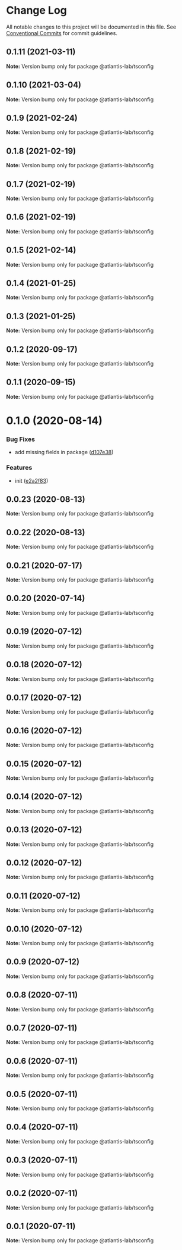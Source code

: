 # Change Log

All notable changes to this project will be documented in this file.
See [Conventional Commits](https://conventionalcommits.org) for commit guidelines.

## 0.1.11 (2021-03-11)

**Note:** Version bump only for package @atlantis-lab/tsconfig





## 0.1.10 (2021-03-04)

**Note:** Version bump only for package @atlantis-lab/tsconfig





## 0.1.9 (2021-02-24)

**Note:** Version bump only for package @atlantis-lab/tsconfig





## 0.1.8 (2021-02-19)

**Note:** Version bump only for package @atlantis-lab/tsconfig





## 0.1.7 (2021-02-19)

**Note:** Version bump only for package @atlantis-lab/tsconfig





## 0.1.6 (2021-02-19)

**Note:** Version bump only for package @atlantis-lab/tsconfig





## 0.1.5 (2021-02-14)

**Note:** Version bump only for package @atlantis-lab/tsconfig





## 0.1.4 (2021-01-25)

**Note:** Version bump only for package @atlantis-lab/tsconfig





## 0.1.3 (2021-01-25)

**Note:** Version bump only for package @atlantis-lab/tsconfig





## 0.1.2 (2020-09-17)

**Note:** Version bump only for package @atlantis-lab/tsconfig





## 0.1.1 (2020-09-15)

**Note:** Version bump only for package @atlantis-lab/tsconfig





# 0.1.0 (2020-08-14)


### Bug Fixes

* add missing fields in package ([d107e38](https://github.com/Atlantis-Lab/config/commit/d107e38a844240509d5e5d2b1ef7d606dec65ea3))


### Features

* init ([e2a2f83](https://github.com/Atlantis-Lab/config/commit/e2a2f83b692a342f16fe9b0d1902e97135c24803))





## 0.0.23 (2020-08-13)

**Note:** Version bump only for package @atlantis-lab/tsconfig





## 0.0.22 (2020-08-13)

**Note:** Version bump only for package @atlantis-lab/tsconfig





## 0.0.21 (2020-07-17)

**Note:** Version bump only for package @atlantis-lab/tsconfig





## 0.0.20 (2020-07-14)

**Note:** Version bump only for package @atlantis-lab/tsconfig





## 0.0.19 (2020-07-12)

**Note:** Version bump only for package @atlantis-lab/tsconfig





## 0.0.18 (2020-07-12)

**Note:** Version bump only for package @atlantis-lab/tsconfig





## 0.0.17 (2020-07-12)

**Note:** Version bump only for package @atlantis-lab/tsconfig





## 0.0.16 (2020-07-12)

**Note:** Version bump only for package @atlantis-lab/tsconfig





## 0.0.15 (2020-07-12)

**Note:** Version bump only for package @atlantis-lab/tsconfig





## 0.0.14 (2020-07-12)

**Note:** Version bump only for package @atlantis-lab/tsconfig





## 0.0.13 (2020-07-12)

**Note:** Version bump only for package @atlantis-lab/tsconfig





## 0.0.12 (2020-07-12)

**Note:** Version bump only for package @atlantis-lab/tsconfig





## 0.0.11 (2020-07-12)

**Note:** Version bump only for package @atlantis-lab/tsconfig





## 0.0.10 (2020-07-12)

**Note:** Version bump only for package @atlantis-lab/tsconfig





## 0.0.9 (2020-07-12)

**Note:** Version bump only for package @atlantis-lab/tsconfig





## 0.0.8 (2020-07-11)

**Note:** Version bump only for package @atlantis-lab/tsconfig





## 0.0.7 (2020-07-11)

**Note:** Version bump only for package @atlantis-lab/tsconfig





## 0.0.6 (2020-07-11)

**Note:** Version bump only for package @atlantis-lab/tsconfig





## 0.0.5 (2020-07-11)

**Note:** Version bump only for package @atlantis-lab/tsconfig





## 0.0.4 (2020-07-11)

**Note:** Version bump only for package @atlantis-lab/tsconfig





## 0.0.3 (2020-07-11)

**Note:** Version bump only for package @atlantis-lab/tsconfig





## 0.0.2 (2020-07-11)

**Note:** Version bump only for package @atlantis-lab/tsconfig





## 0.0.1 (2020-07-11)

**Note:** Version bump only for package @atlantis-lab/tsconfig
